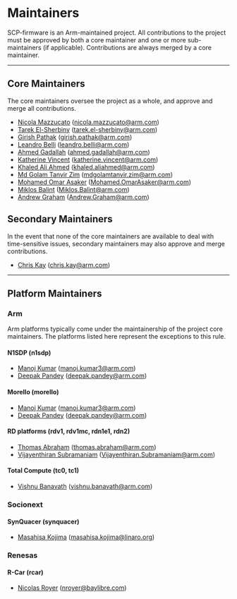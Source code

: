 # Maintainers

SCP-firmware is an Arm-maintained project. All contributions to the project must
be approved by both a core maintainer and one or more sub-maintainers (if
applicable). Contributions are always merged by a core maintainer.

---

## Core Maintainers

The core maintainers oversee the project as a whole, and approve and merge all
contributions.

- [Nicola Mazzucato](https://github.com/nicola-mazzucato-arm) (nicola.mazzucato@arm.com)
- [Tarek El-Sherbiny](https://github.com/tarek-arm) (tarek.el-sherbiny@arm.com)
- [Girish Pathak](https://github.com/girishpathak) (girish.pathak@arm.com)
- [Leandro Belli](https://github.com/leandro-arm) (leandro.belli@arm.com)
- [Ahmed Gadallah](https://github.com/AhmedImbabyGadallah) (ahmed.gadallah@arm.com)
- [Katherine Vincent](https://github.com/katvin01) (katherine.vincent@arm.com)
- [Khaled Ali Ahmed](https://github.com/khaali01) (khaled.aliahmed@arm.com)
- [Md Golam Tanvir Zim](https://github.com/mdgzim01) (mdgolamtanvir.zim@arm.com)
- [Mohamed Omar Asaker](https://github.com/mohamedasaker-arm) (Mohamed.OmarAsaker@arm.com)
- [Miklos Balint](https://github.com/wmnt) (Miklos.Balint@arm.com)
- [Andrew Graham](https://github.com/AndyJGraham) (Andrew.Graham@arm.com)

## Secondary Maintainers

In the event that none of the core maintainers are available to deal with
time-sensitive issues, secondary maintainers may also approve and merge
contributions.

- [Chris Kay](https://github.com/CJKay) (chris.kay@arm.com)

---

## Platform Maintainers

### Arm

Arm platforms typically come under the maintainership of the project core
maintainers. The platforms listed here represent the exceptions to this rule.

#### N1SDP (n1sdp)

- [Manoj Kumar](https://github.com/manojkumar-arm) (manoj.kumar3@arm.com)
- [Deepak Pandey](https://github.com/deepan02) (deepak.pandey@arm.com)

#### Morello (morello)

- [Manoj Kumar](https://github.com/manojkumar-arm) (manoj.kumar3@arm.com)
- [Deepak Pandey](https://github.com/deepan02) (deepak.pandey@arm.com)

#### RD platforms (rdv1, rdv1mc, rdn1e1, rdn2)

- [Thomas Abraham](https://github.com/omasab) (thomas.abraham@arm.com)
- [Vijayenthiran Subramaniam](https://github.com/vijayenthiran-arm) (Vijayenthiran.Subramaniam@arm.com)

#### Total Compute (tc0, tc1)

- [Vishnu Banavath](https://github.com/visban01) (vishnu.banavath@arm.com)

### Socionext

#### SynQuacer (synquacer)

- [Masahisa Kojima](https://github.com/masahisak) (masahisa.kojima@linaro.org)

### Renesas

#### R-Car (rcar)

- [Nicolas Royer](https://github.com/n-royer) (nroyer@baylibre.com)
